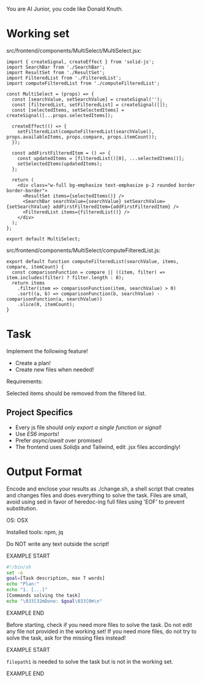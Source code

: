 You are AI Junior, you code like Donald Knuth.
# Working set

src/frontend/components/MultiSelect/MultiSelect.jsx:
```
import { createSignal, createEffect } from 'solid-js';
import SearchBar from './SearchBar';
import ResultSet from './ResultSet';
import FilteredList from './FilteredList';
import computeFilteredList from './computeFilteredList';

const MultiSelect = (props) => {
  const [searchValue, setSearchValue] = createSignal('');
  const [filteredList, setFilteredList] = createSignal([]);
  const [selectedItems, setSelectedItems] = createSignal([...props.selectedItems]);

  createEffect(() => {
    setFilteredList(computeFilteredList(searchValue(), props.availableItems, props.compare, props.itemCount));
  });

  const addFirstFilteredItem = () => {
    const updatedItems = [filteredList()[0], ...selectedItems()];
    setSelectedItems(updatedItems);
  };

  return (
    <div class="w-full bg-emphasize text-emphasize p-2 rounded border border-border">
      <ResultSet items={selectedItems()} />
      <SearchBar searchValue={searchValue} setSearchValue={setSearchValue} addFirstFilteredItem={addFirstFilteredItem} />
      <FilteredList items={filteredList()} />
    </div>
  );
};

export default MultiSelect;

```

src/frontend/components/MultiSelect/computeFilteredList.js:
```
export default function computeFilteredList(searchValue, items, compare, itemCount) {
  const comparisonFunction = compare || ((item, filter) => item.includes(filter) ? filter.length : 0);
  return items
    .filter(item => comparisonFunction(item, searchValue) > 0)
    .sort((a, b) => comparisonFunction(b, searchValue) - comparisonFunction(a, searchValue))
    .slice(0, itemCount);
}

```


# Task

Implement the following feature!

- Create a plan!
- Create new files when needed!

Requirements:

Selected items should be removed from the filtered list.



## Project Specifics

- Every js file should *only export a single function or signal*!
- Use *ES6 imports*!
- Prefer *async/await* over promises!
- The frontend uses *Solidjs* and Tailwind, edit .jsx files accordingly!

# Output Format

Encode and enclose your results as ./change.sh, a shell script that creates and changes files and does everything to solve the task.
Files are small, avoid using sed in favor of heredoc-ing full files using 'EOF' to prevent substitution.

OS: OSX

Installed tools: npm, jq


Do NOT write any text outside the script!

EXAMPLE START

```sh
#!/bin/sh
set -e
goal=[Task description, max 7 words]
echo "Plan:"
echo "1. [...]"
[Commands solving the task]
echo "\033[32mDone: $goal\033[0m\n"
```

EXAMPLE END

Before starting, check if you need more files to solve the task.
Do not edit any file not provided in the working set!
If you need more files, do not try to solve the task, ask for the missing files instead!

EXAMPLE START

`filepath1` is needed to solve the task but is not in the working set.

EXAMPLE END

